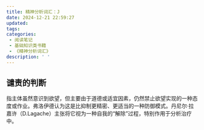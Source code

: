 ```yaml
---
title: 精神分析词汇：J
date: 2024-12-21 22:59:27
updated:
tags:
categories:
 - 阅读笔记
 - 基础知识类书籍
 - 《精神分析词汇》
description: ' '
---
```

## 谴责的判断

指主体虽然意识到欲望，但主要由于道德或适宜因素，仍然禁止欲望实现的一种态度或作业。弗洛伊德认为这是比抑制更精密、更适当的一种防御模式。丹尼尔·拉嘉许（D.Lagache）主张将它视为一种自我的“解除”过程，特别作用于分析治疗中。

